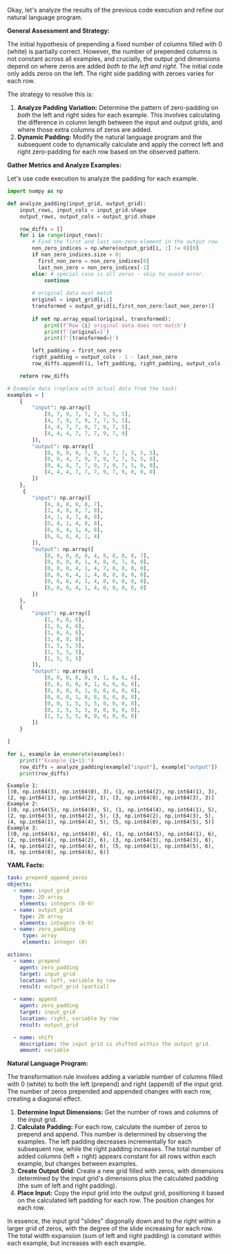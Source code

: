 Okay, let's analyze the results of the previous code execution and refine our natural language program.

**General Assessment and Strategy:**

The initial hypothesis of prepending a fixed number of columns filled with 0 (white) is partially correct. However, the number of prepended columns is not constant across all examples, and crucially, the output grid dimensions depend on where zeros are added *both to the left and right*. The initial code only adds zeros on the left. The right side padding with zeroes varies for each row.

The strategy to resolve this is:

1.  **Analyze Padding Variation:** Determine the pattern of zero-padding on *both* the left and right sides for each example. This involves calculating the difference in column length between the input and output grids, and where those extra columns of zeros are added.
2.  **Dynamic Padding:** Modify the natural language program and the subsequent code to dynamically calculate and apply the correct left and right zero-padding for each row based on the observed pattern.

**Gather Metrics and Analyze Examples:**

Let's use code execution to analyze the padding for each example.


``` python
import numpy as np

def analyze_padding(input_grid, output_grid):
    input_rows, input_cols = input_grid.shape
    output_rows, output_cols = output_grid.shape

    row_diffs = []
    for i in range(input_rows):
        # Find the first and last non-zero element in the output row
        non_zero_indices = np.where(output_grid[i, :] != 0)[0]
        if non_zero_indices.size > 0:
          first_non_zero = non_zero_indices[0]
          last_non_zero = non_zero_indices[-1]
        else: # special case is all zeros - skip to avoid error.
            continue
        
        # original data must match
        original = input_grid[i,:]
        transformed = output_grid[i,first_non_zero:last_non_zero+1]
        
        if not np.array_equal(original, transformed):
            print(f'Row {i} original data does not match')
            print(f'{original=}')
            print(f'{transformed=}')

        left_padding = first_non_zero
        right_padding = output_cols - 1 - last_non_zero
        row_diffs.append((i, left_padding, right_padding, output_cols - input_cols))

    return row_diffs

# Example data (replace with actual data from the task)
examples = [
    {
        "input": np.array([
            [9, 7, 9, 7, 7, 7, 5, 5, 5],
            [4, 7, 9, 7, 9, 7, 7, 5, 5],
            [4, 4, 7, 7, 9, 7, 9, 7, 5],
            [4, 4, 4, 7, 7, 7, 9, 7, 9]
        ]),
        "output": np.array([
            [0, 0, 0, 9, 7, 9, 7, 7, 7, 5, 5, 5],
            [0, 0, 4, 7, 9, 7, 9, 7, 7, 5, 5, 0],
            [0, 4, 4, 7, 7, 9, 7, 9, 7, 5, 0, 0],
            [4, 4, 4, 7, 7, 7, 9, 7, 9, 0, 0, 0]
        ])
    },
     {
        "input": np.array([
            [4, 8, 8, 8, 8, 7],
            [1, 4, 8, 8, 7, 8],
            [4, 1, 4, 7, 8, 8],
            [6, 4, 1, 4, 8, 8],
            [6, 6, 4, 1, 4, 8],
            [6, 6, 6, 4, 1, 4]
        ]),
        "output": np.array([
            [0, 0, 0, 0, 0, 4, 8, 8, 8, 8, 7],
            [0, 0, 0, 0, 1, 4, 8, 8, 7, 8, 0],
            [0, 0, 0, 4, 1, 4, 7, 8, 8, 0, 0],
            [0, 0, 6, 4, 1, 4, 8, 8, 0, 0, 0],
            [0, 6, 6, 4, 1, 4, 8, 0, 0, 0, 0],
            [6, 6, 6, 4, 1, 4, 0, 0, 0, 0, 0]
        ])
    },
    {
        "input": np.array([
            [1, 6, 6, 6],
            [1, 6, 6, 6],
            [1, 6, 6, 6],
            [1, 8, 8, 8],
            [1, 5, 5, 5],
            [1, 5, 5, 5],
            [1, 5, 5, 5]
        ]),
        "output": np.array([
            [0, 0, 0, 0, 0, 0, 1, 6, 6, 6],
            [0, 0, 0, 0, 0, 1, 6, 6, 6, 0],
            [0, 0, 0, 0, 1, 6, 6, 6, 0, 0],
            [0, 0, 0, 1, 8, 8, 8, 0, 0, 0],
            [0, 0, 1, 5, 5, 5, 0, 0, 0, 0],
            [0, 1, 5, 5, 5, 0, 0, 0, 0, 0],
            [1, 5, 5, 5, 0, 0, 0, 0, 0, 0]
        ])
    }

]

for i, example in enumerate(examples):
    print(f"Example {i+1}:")
    row_diffs = analyze_padding(example["input"], example["output"])
    print(row_diffs)

```
```
Example 1:
[(0, np.int64(3), np.int64(0), 3), (1, np.int64(2), np.int64(1), 3), (2, np.int64(1), np.int64(2), 3), (3, np.int64(0), np.int64(3), 3)]
Example 2:
[(0, np.int64(5), np.int64(0), 5), (1, np.int64(4), np.int64(1), 5), (2, np.int64(3), np.int64(2), 5), (3, np.int64(2), np.int64(3), 5), (4, np.int64(1), np.int64(4), 5), (5, np.int64(0), np.int64(5), 5)]
Example 3:
[(0, np.int64(6), np.int64(0), 6), (1, np.int64(5), np.int64(1), 6), (2, np.int64(4), np.int64(2), 6), (3, np.int64(3), np.int64(3), 6), (4, np.int64(2), np.int64(4), 6), (5, np.int64(1), np.int64(5), 6), (6, np.int64(0), np.int64(6), 6)]

```
**YAML Facts:**


```yaml
task: prepend_append_zeros
objects:
  - name: input_grid
    type: 2D array
    elements: integers (0-9)
  - name: output_grid
    type: 2D array
    elements: integers (0-9)
  - name: zero_padding
     type: array
     elements: integer (0)

actions:
  - name: prepend
    agent: zero_padding
    target: input_grid
    location: left, variable by row
    result: output_grid (partial)

  - name: append
    agent: zero_padding
    target: input_grid
    location: right, variable by row
    result: output_grid

  - name: shift
    description: the input grid is shifted within the output grid.
    amount: variable
```


**Natural Language Program:**

The transformation rule involves adding a variable number of columns filled with 0 (white) to both the left (prepend) and right (append) of the input grid. The number of zeros prepended and appended changes with each row, creating a diagonal effect.

1.  **Determine Input Dimensions:** Get the number of rows and columns of the input grid.
2.  **Calculate Padding:** For each row, calculate the number of zeros to prepend and append. This number is determined by observing the examples. The left padding decreases incrementally for each subsequent row, while the right padding increases. The total number of added columns (left + right) appears constant for all rows within each example, but changes between examples.
3.  **Create Output Grid:** Create a new grid filled with zeros, with dimensions determined by the input grid's dimensions plus the calculated padding (the sum of left and right padding).
4.  **Place Input:** Copy the input grid into the output grid, positioning it based on the calculated left padding for each row. The position changes for each row.

In essence, the input grid "slides" diagonally down and to the right within a larger grid of zeros, with the degree of the slide increasing for each row. The total width expansion (sum of left and right padding) is constant within each example, but increases with each example.
